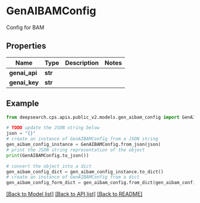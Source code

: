 # GenAIBAMConfig

Config for BAM

## Properties

Name | Type | Description | Notes
------------ | ------------- | ------------- | -------------
**genai_api** | **str** |  | 
**genai_key** | **str** |  | 

## Example

```python
from deepsearch.cps.apis.public_v2.models.gen_aibam_config import GenAIBAMConfig

# TODO update the JSON string below
json = "{}"
# create an instance of GenAIBAMConfig from a JSON string
gen_aibam_config_instance = GenAIBAMConfig.from_json(json)
# print the JSON string representation of the object
print(GenAIBAMConfig.to_json())

# convert the object into a dict
gen_aibam_config_dict = gen_aibam_config_instance.to_dict()
# create an instance of GenAIBAMConfig from a dict
gen_aibam_config_form_dict = gen_aibam_config.from_dict(gen_aibam_config_dict)
```
[[Back to Model list]](../README.md#documentation-for-models) [[Back to API list]](../README.md#documentation-for-api-endpoints) [[Back to README]](../README.md)


